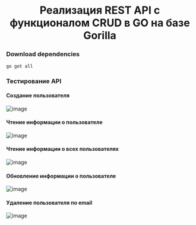 <h1 align="center">Реализация REST API с функционалом CRUD в GO на базе Gorilla</h1>

### Download dependencies
````
go get all
````
### Тестирование API
#### Создание пользователя
![image](https://user-images.githubusercontent.com/59051004/213713593-14b2758b-7b05-40a4-a9ff-e0abfa2c3b42.png)
#### Чтение информации о пользователе
![image](https://user-images.githubusercontent.com/59051004/213713812-eb6611ec-a607-4867-b9ac-1841e9fc8d9a.png)
#### Чтение информации о всех пользователях
![image](https://user-images.githubusercontent.com/59051004/213714092-7d2ab5dd-f2ee-44c2-9b7e-f1cb81701340.png)
#### Обновление информации о пользователе
![image](https://user-images.githubusercontent.com/59051004/213714337-2aeaa471-bca6-495e-b5c1-c9b3cd208522.png)
#### Удаление пользователя по email 
![image](https://user-images.githubusercontent.com/59051004/213714704-fb4729e3-c781-41af-938c-fa935f1ade65.png)

